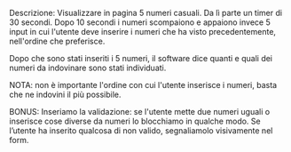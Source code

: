 Descrizione:
Visualizzare in pagina 5 numeri casuali. Da lì parte un timer di 30 secondi.
Dopo 10 secondi i numeri scompaiono e appaiono invece 5 input in cui l'utente deve inserire i numeri che ha visto precedentemente, nell'ordine che preferisce.

Dopo che sono stati inseriti i 5 numeri, il software dice quanti e quali dei numeri da indovinare sono stati individuati.

NOTA: non è importante l'ordine con cui l'utente inserisce i numeri, basta che ne indovini il più possibile.

BONUS:
Inseriamo la validazione: se l'utente mette due numeri uguali o inserisce cose diverse da numeri lo blocchiamo in qualche modo.
Se l’utente ha inserito qualcosa di non valido, segnaliamolo visivamente nel form.